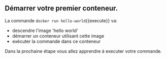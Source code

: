 ## Démarrer votre premier conteneur.

La commande `docker run hello-world`{{execute}} va:
* descendre l'image 'hello world'
* démarrer un conteneur utilisant cette image
* exécuter la commande dans ce conteneur

Dans la prochaine étape vous allez apprendre à executer votre commande.